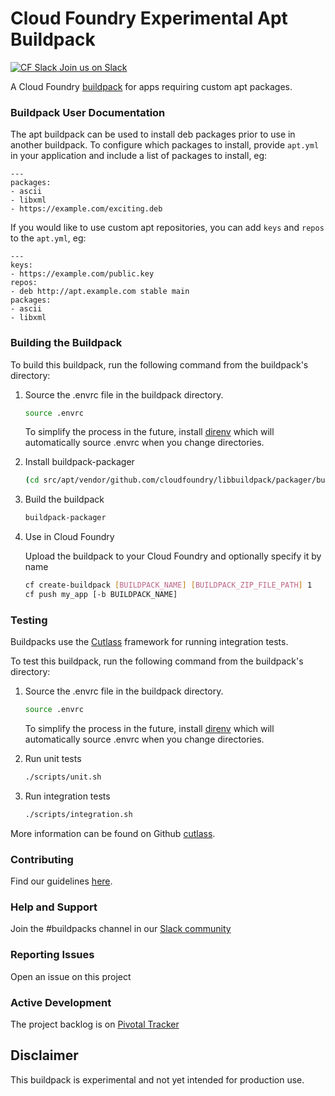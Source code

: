 # Cloud Foundry Experimental Apt Buildpack

[![CF Slack](https://www.google.com/s2/favicons?domain=www.slack.com) Join us on Slack](https://cloudfoundry.slack.com/messages/buildpacks/)

A Cloud Foundry [buildpack](http://docs.cloudfoundry.org/buildpacks/) for apps requiring custom apt packages.


### Buildpack User Documentation

The apt buildpack can be used to install deb packages prior to use in another buildpack. To configure which packages to install, provide `apt.yml` in your application and include a list of packages to install, eg:

```
---
packages:
- ascii
- libxml
- https://example.com/exciting.deb
```

If you would like to use custom apt repositories, you can add `keys` and `repos` to the `apt.yml`, eg:

```
---
keys:
- https://example.com/public.key
repos:
- deb http://apt.example.com stable main
packages:
- ascii
- libxml
```

### Building the Buildpack

To build this buildpack, run the following command from the buildpack's directory:

1. Source the .envrc file in the buildpack directory.

   ```bash
   source .envrc
   ```
   To simplify the process in the future, install [direnv](https://direnv.net/) which will automatically source .envrc when you change directories.

1. Install buildpack-packager

    ```bash
    (cd src/apt/vendor/github.com/cloudfoundry/libbuildpack/packager/buildpack-packager && go install)
    ```

1. Build the buildpack

    ```bash
    buildpack-packager
    ```

1. Use in Cloud Foundry

   Upload the buildpack to your Cloud Foundry and optionally specify it by name

    ```bash
    cf create-buildpack [BUILDPACK_NAME] [BUILDPACK_ZIP_FILE_PATH] 1
    cf push my_app [-b BUILDPACK_NAME]
    ```

### Testing

Buildpacks use the [Cutlass](https://github.com/cloudfoundry/libbuildpack/cutlass) framework for running integration tests.

To test this buildpack, run the following command from the buildpack's directory:

1. Source the .envrc file in the buildpack directory.

   ```bash
   source .envrc
   ```
   To simplify the process in the future, install [direnv](https://direnv.net/) which will automatically source .envrc when you change directories.

1. Run unit tests

    ```bash
    ./scripts/unit.sh
    ```

1. Run integration tests

    ```bash
    ./scripts/integration.sh
    ```

More information can be found on Github [cutlass](https://github.com/cloudfoundry/libbuildpack/cutlass).

### Contributing

Find our guidelines [here](./CONTRIBUTING.md).

### Help and Support

Join the #buildpacks channel in our [Slack community](http://slack.cloudfoundry.org/)

### Reporting Issues

Open an issue on this project

### Active Development

The project backlog is on [Pivotal Tracker](https://www.pivotaltracker.com/projects/1042066)

## Disclaimer

This buildpack is experimental and not yet intended for production use.
